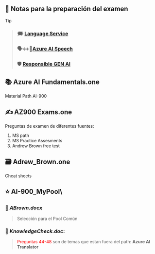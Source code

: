 ## 🚀 Notas para la preparación del examen
> [!TIP]


> ### 🗯 [Language Service](AI%20Language%20Service.md)
> ### 🗣↔🧾[Azure AI Speech](Speech.md)
> ### 🛡 [Responsible GEN AI](ResponsibleGENAI.md)



## 📚 Azure AI Fundamentals.one

Material Path AI-900

## ✍ AZ900 Exams.one
Preguntas de examen de diferentes fuentes:

1. MS path
2. MS Practice Assesments 
3. Andrew Brown free test

## 🗃 Adrew_Brown.one

Cheat sheets

## ⭐ AI-900_MyPool\

### 👻 _ABrown.docx_
>Selección para el Pool Común

### 👀 _KnowledgeCheck.doc_: 
> <span style="color:red">Preguntas 44-48</span> son de temas que estan fuera del path: **Azure AI Translator**

